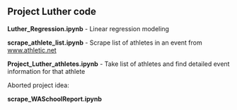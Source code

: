 ## Project Luther code

**Luther_Regression.ipynb** - Linear regression modeling   

**scrape_athlete_list.ipynb** - Scrape list of athletes in an event from www.athletic.net

**Project_Luther_athletes.ipynb** - Take list of athletes and find detailed event information for that athlete

Aborted project idea:

**scrape_WASchoolReport.ipynb**
